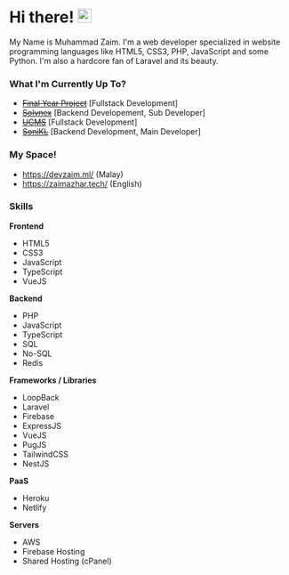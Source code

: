 # Hi there! <span><img src="https://media.giphy.com/media/hvRJCLFzcasrR4ia7z/giphy.gif" width="25px"></span>
My Name is Muhammad Zaim. I'm a web developer specialized in website programming languages like HTML5, CSS3, PHP, JavaScript and some Python. I'm also a hardcore fan of Laravel and its beauty.

### What I'm Currently Up To?
- ~~[Final Year Project](https://github.com/zaimazhar97/Golf-Scoring-System)~~ [Fullstack Development]
- ~~[Solvnex](https://www.solvnex.com/)~~ [Backend Developement, Sub Developer]
- ~~[UCMS](https://github.com/zaimazhar97/UCMS)~~ [Fullstack Development]
- ~~[SoniKL](https://wearesonikl.com/)~~ [Backend Development, Main Developer]

### My Space!
- https://devzaim.ml/ (Malay)
- https://zaimazhar.tech/ (English)

### Skills
**Frontend**
- HTML5
- CSS3
- JavaScript
- TypeScript
- VueJS

**Backend**
- PHP
- JavaScript
- TypeScript
- SQL
- No-SQL
- Redis

**Frameworks / Libraries**
- LoopBack
- Laravel
- Firebase
- ExpressJS
- VueJS
- PugJS
- TailwindCSS
- NestJS

**PaaS**
- Heroku
- Netlify

**Servers**
- AWS
- Firebase Hosting
- Shared Hosting (cPanel)
